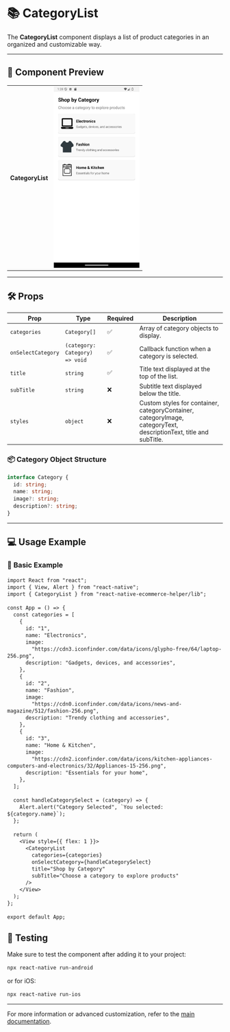 # 📚 **CategoryList**

The **CategoryList** component displays a list of product categories in an organized and customizable way.

---

## 📸 **Component Preview**

<table>
  <tr>
    <td><strong>CategoryList</strong></td>
    <td><img src="../../Images/CategoryList.png" alt="CategoryList" width="200"/></td>
  </tr>
</table>


---

## 🛠️ **Props**

| Prop              | Type                 | Required | Description                                              |
|--------------------|----------------------|----------|----------------------------------------------------------|
| `categories`      | `Category[]`         | ✅       | Array of category objects to display.                   |
| `onSelectCategory`| `(category: Category) => void` | ✅ | Callback function when a category is selected.          |
| `title`           | `string`             | ✅       | Title text displayed at the top of the list.            |
| `subTitle`        | `string`             | ❌       | Subtitle text displayed below the title.               |
| `styles`          | `object`             | ❌       | Custom styles for container, categoryContainer, categoryImage, categoryText, descriptionText, title and subTitle.      |

### 📦 **Category Object Structure**

```ts
interface Category {
  id: string;
  name: string;
  image?: string;
  description?: string;
}
```

---

## 💻 **Usage Example**

### 📝 **Basic Example**

```tsx
import React from "react";
import { View, Alert } from "react-native";
import { CategoryList } from "react-native-ecommerce-helper/lib";

const App = () => {
  const categories = [
    {
      id: "1",
      name: "Electronics",
      image:
        "https://cdn3.iconfinder.com/data/icons/glypho-free/64/laptop-256.png",
      description: "Gadgets, devices, and accessories",
    },
    {
      id: "2",
      name: "Fashion",
      image:
        "https://cdn0.iconfinder.com/data/icons/news-and-magazine/512/fashion-256.png",
      description: "Trendy clothing and accessories",
    },
    {
      id: "3",
      name: "Home & Kitchen",
      image:
        "https://cdn2.iconfinder.com/data/icons/kitchen-appliances-computers-and-electronics/32/Appliances-15-256.png",
      description: "Essentials for your home",
    },
  ];

  const handleCategorySelect = (category) => {
    Alert.alert("Category Selected", `You selected: ${category.name}`);
  };

  return (
    <View style={{ flex: 1 }}>
      <CategoryList
        categories={categories}
        onSelectCategory={handleCategorySelect}
        title="Shop by Category"
        subTitle="Choose a category to explore products"
      />
    </View>
  );
};

export default App;
```

## 🧪 **Testing**

Make sure to test the component after adding it to your project:

```sh
npx react-native run-android
```

or for iOS:

```sh
npx react-native run-ios
```

---

For more information or advanced customization, refer to the [main documentation](../../README.md).
